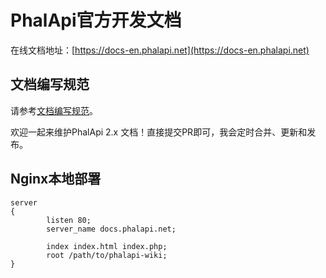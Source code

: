 # PhalApi官方开发文档

在线文档地址：[https://docs-en.phalapi.net](https://docs-en.phalapi.net)

## 文档编写规范

请参考[文档编写规范](http://git.oschina.net/dogstar/phalapi-wiki/blob/master/guide.md)。

欢迎一起来维护PhalApi 2.x 文档！直接提交PR即可，我会定时合并、更新和发布。

## Nginx本地部署

```
server
{
        listen 80;
        server_name docs.phalapi.net;

        index index.html index.php;
        root /path/to/phalapi-wiki;
}
```
